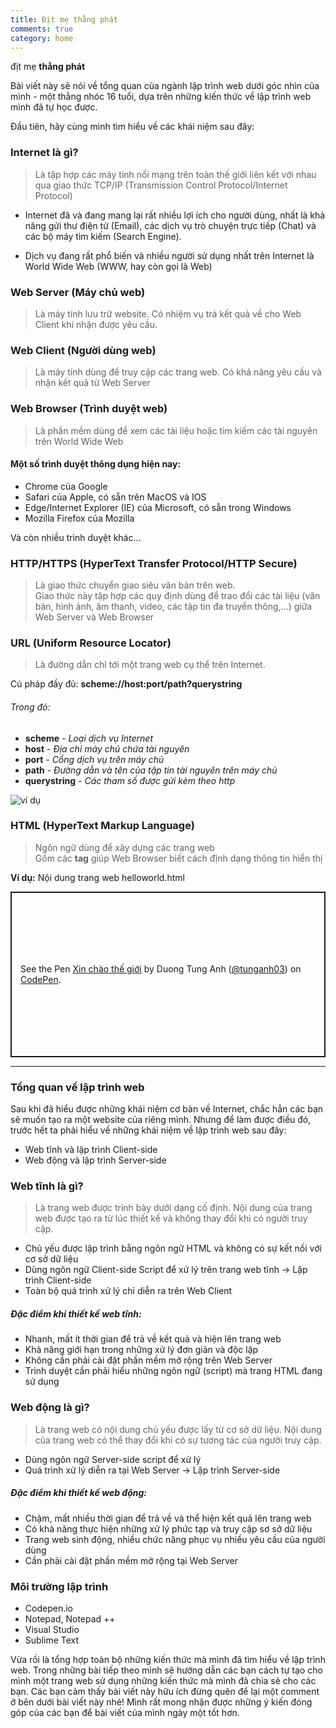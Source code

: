 ```yaml
---
title: Địt mẹ thằng phát
comments: true
category: home
---
```


địt mẹ **thằng phát**

<p class="lead">Bài viết này sẽ nói về tổng quan của ngành lập trình web dưới góc nhìn của mình - một thằng nhóc 16 tuổi, dựa trên những kiến thức về lập trình web mình đã tự học được.</p>

Đầu tiên, hãy cùng mình tìm hiểu về các khái niệm sau đây:

### Internet là gì?
>Là tập hợp các máy tính nối mạng trên toàn thế giới liên kết với nhau qua giao thức TCP/IP (Transmission Control Protocol/Internet Protocol)

* Internet đã và đang mang lại rất nhiều lợi ích cho người dùng, nhất là khả năng gửi thư điện tử (Email), các dịch vụ trò chuyện trực tiếp (Chat) và các bộ máy tìm kiếm (Search Engine).

* Dịch vụ đang rất phổ biến và nhiều người sử dụng nhất trên Internet là World Wide Web (WWW, hay còn gọi là Web)

### Web Server (Máy chủ web)
>Là máy tính lưu trữ website. Có nhiệm vụ trả kết quả về cho Web Client khi nhận được yêu cầu.

### Web Client (Người dùng web)
>Là máy tính dùng để truy cập các trang web. Có khả năng yêu cầu và nhận kết quả từ Web Server

### Web Browser (Trình duyệt web)
>Là phần mềm dùng để xem các tài liệu hoặc tìm kiếm các tài nguyên trên World Wide Web

#### Một số trình duyệt thông dụng hiện nay:  
* Chrome của Google
* Safari của Apple, có sẵn trên MacOS và IOS
* Edge/Internet Explorer (IE) của Microsoft, có sẵn trong Windows
* Mozilla Firefox của Mozilla

Và còn nhiều trình duyệt khác...

### HTTP/HTTPS (HyperText Transfer Protocol/HTTP Secure)
>Là giao thức chuyển giao siêu văn bản trên web.  
>Giao thức này tập hợp các quy định dùng để trao đổi các tài liệu (văn bản, hình ảnh, âm thanh, video, các tập tin đa truyền thông,...) giữa Web Server và Web Browser

### URL (Uniform Resource Locator)
>Là đường dẫn chỉ tới một trang web cụ thể trên Internet.

Cú pháp đầy đủ: <strong>scheme://host:port/path?querystring</strong>  
###### Trong đó:  
* **scheme** - *Loại dịch vụ Internet*
* **host** - *Địa chỉ máy chủ chứa tài nguyên*
* **port** - *Cổng dịch vụ trên máy chủ*
* **path** - *Đường dẫn và tên của tập tin tài nguyên trên máy chủ*
* **querystring** - *Các tham số được gửi kèm theo http*

![ví dụ](/img/url-uniform-resource-locator.png "ví dụ")

### HTML (HyperText Markup Language)
>Ngôn ngữ dùng để xây dựng các trang web  
>Gồm các **tag** giúp Web Browser biết cách định dạng thông tin hiển thị

**Ví dụ:** Nội dung trang web helloworld.html
<p class="codepen" data-height="265" data-theme-id="0" data-default-tab="html,result" data-user="tunganh03" data-slug-hash="yWqNVR" style="height: 265px; box-sizing: border-box; display: flex; align-items: center; justify-content: center; border: 2px solid; margin: 1em 0; padding: 1em;" data-pen-title="Xin chào thế giới">
  <span>See the Pen <a href="https://codepen.io/tunganh03/pen/yWqNVR/">
  Xin chào thế giới</a> by Duong Tung Anh (<a href="https://codepen.io/tunganh03">@tunganh03</a>)
  on <a href="https://codepen.io">CodePen</a>.</span>
</p>
<script async src="https://static.codepen.io/assets/embed/ei.js"></script>
  
---
### Tổng quan về lập trình web
Sau khi đã hiểu được những khái niệm cơ bản về Internet, chắc hẳn các bạn sẽ muốn tạo ra một website của riêng mình. Nhưng để làm được điều đó, trước hết ta phải hiểu về những khái niệm về lập trình web sau đây:

* Web tĩnh và lập trình Client-side
* Web động và lập trình Server-side

### Web tĩnh là gì?
>Là trang web được trình bày dưới dạng cố định. Nội dung của trang web được tạo ra từ lúc thiết kế và không thay đổi khi có người truy cập.

* Chủ yếu được lập trình bằng ngôn ngữ HTML và không có sự kết nối với cơ sở dữ liệu
* Dùng ngôn ngữ Client-side Script để xử lý trên trang web tĩnh &rarr; Lập trình Client-side
* Toàn bộ quá trình xử lý chỉ diễn ra trên Web Client

##### Đặc điểm khi thiết kế web tĩnh:
* Nhanh, mất ít thời gian để trả về kết quả và hiện lên trang web
* Khả năng giới hạn trong những xử lý đơn giản và độc lập
* Không cần phải cài đặt phần mềm mở rộng trên Web Server
* Trình duyệt cần phải hiểu những ngôn ngữ (script) mà trang HTML đang sử dụng

### Web động là gì?
>Là trang web có nội dung chủ yếu được lấy từ cơ sở dữ liệu. Nội dung của trang web có thể thay đổi khi có sự tương tác của người truy cập.

* Dùng ngôn ngữ Server-side script để xử lý
* Quá trình xử lý diễn ra tại Web Server &rarr; Lập trình Server-side

##### Đặc điểm khi thiết kế web động:
* Chậm, mất nhiều thời gian để trả về và thể hiện kết quả lên trang web
* Có khả năng thực hiện những xử lý phức tạp và truy cập sơ sở dữ liệu
* Trang web sinh động, nhiều chức năng phục vụ nhiều yêu cầu của người dùng
* Cần phải cài đặt phần mềm mở rộng tại Web Server

### Môi trường lập trình
* Codepen.io
* Notepad, Notepad ++
* Visual Studio
* Sublime Text

Vừa rồi là tổng hợp toàn bộ những kiến thức mà mình đã tìm hiểu về lập trình web. Trong những bài tiếp theo mình sẽ hướng dẫn các bạn cách tự tạo cho mình một trang web sử dụng những kiến thức mà mình đã chia sẻ cho các bạn. Các bạn cảm thấy bài viết này hữu ích đừng quên để lại một comment ở bên dưới bài viết này nhé! Mình rất mong nhận được những ý kiến đóng góp của các bạn để bài viết của mình ngày một tốt hơn.

